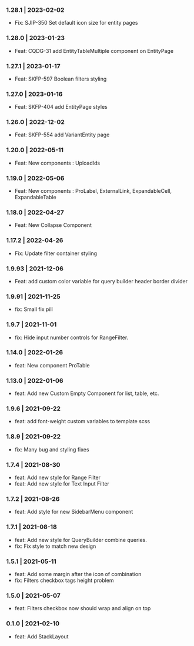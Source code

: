 ### 1.28.1 | 2023-02-02
- Fix: SJIP-350 Set default icon size for entity pages

### 1.28.0 | 2023-01-23
- Feat: CQDG-31 add EntityTableMultiple component on EntityPage

### 1.27.1 | 2023-01-17
- Feat: SKFP-597 Boolean filters styling

### 1.27.0 | 2023-01-16
- Feat: SKFP-404 add EntityPage styles

### 1.26.0 | 2022-12-02
- Feat: SKFP-554 add VariantEntity page 

### 1.20.0 | 2022-05-11
- Feat: New components : UploadIds

### 1.19.0 | 2022-05-06
- Feat: New components : ProLabel, ExternalLink, ExpandableCell, ExpandableTable

### 1.18.0 | 2022-04-27

- Feat: New Collapse Component

### 1.17.2 | 2022-04-26

- Fix: Update filter container styling

### 1.9.93 | 2021-12-06

- Feat: add custom color variable for query builder header border divider

### 1.9.91 | 2021-11-25

- fix: Small fix pill

### 1.9.7 | 2021-11-01

- fix: Hide input number controls for RangeFilter.

### 1.14.0 | 2022-01-26
- feat: New component ProTable

### 1.13.0 | 2022-01-06
- feat: Add new Custom Empty Component for list, table, etc.

### 1.9.6 | 2021-09-22

- feat: add font-weight custom variables to template scss

### 1.8.9 | 2021-09-22

- fix: Many bug and styling fixes

### 1.7.4 | 2021-08-30

- feat: Add new style for Range Filter
- feat: Add new style for Text Input Filter

### 1.7.2 | 2021-08-26

- feat: Add style for new SidebarMenu component

### 1.7.1 | 2021-08-18

- feat: Add new style for QueryBuilder combine queries.
- fix: Fix style to match new design

### 1.5.1 | 2021-05-11

- feat: Add some margin after the icon of combination
- fix: Filters checkbox tags height problem

### 1.5.0 | 2021-05-07

- feat: Filters checkbox now should wrap and align on top

### 0.1.0 | 2021-02-10

- feat: Add StackLayout

